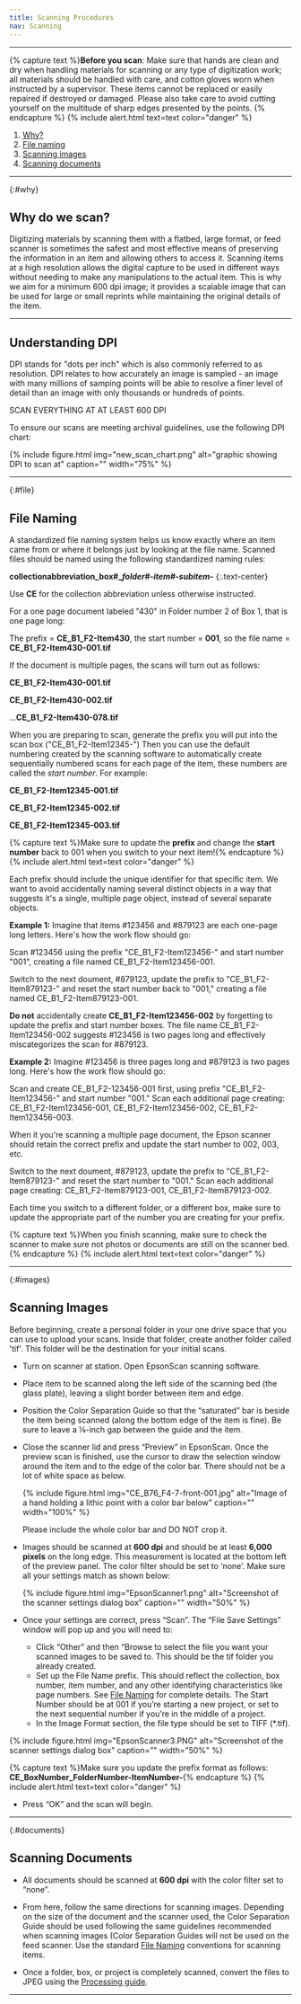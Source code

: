```yaml
---
title: Scanning Procedures
nav: Scanning
---
```


-------------------

{% capture text %}**Before you scan**:
Make sure that hands are clean and dry when handling materials for scanning or any type of digitization work; all materials should be handled with care, and cotton gloves worn when instructed by a supervisor. These items cannot be replaced or easily repaired if destroyed or damaged. Please also take care to avoid cutting yourself on the multitude of sharp edges presented by the points. {% endcapture %}
{% include alert.html text=text color="danger" %}

1. [Why?](#why)
2. [File naming](#file)
3. [Scanning images](#images)
4. [Scanning documents](#documents)

-----------

{:#why}
## Why do we scan?

Digitizing materials by scanning them with a flatbed, large format, or feed scanner is sometimes the safest and most effective means of preserving the information in an item and allowing others to access it. Scanning items at a high resolution allows the digital capture to be used in different ways without needing to make any manipulations to the actual item. This is why we aim for a minimum 600 dpi image; it provides a scalable image that can be used for large or small reprints while maintaining the original details of the item.

-----------

## Understanding DPI

DPI stands for "dots per inch" which is also commonly referred to as resolution. DPI relates to how accurately an image is sampled - an image with many millions of samping points will be able to resolve a finer level of detail than an image with only thousands or hundreds of points.

SCAN EVERYTHING AT AT LEAST 600 DPI

To ensure our scans are meeting archival guidelines, use the following DPI chart:

{% include figure.html img="new_scan_chart.png" alt="graphic showing DPI to scan at" caption="" width="75%" %}

-----------

{:#file}
## File Naming

A standardized file naming system helps us know exactly where an item came from or where it belongs just by looking at the file name. Scanned files should be named using the following standardized naming rules:

**collectionabbreviation_box#__folder#-item#-subitem_-**
{:.text-center}

Use **CE** for the collection abbreviation unless otherwise instructed.

For a one page document labeled "430" in Folder number 2 of Box 1, that is one page long:

The prefix = **CE_B1_F2-Item430**, the start number = **001**, so the file name = **CE_B1_F2-Item430-001.tif**

If the document is multiple pages, the scans will turn out as follows:

**CE_B1_F2-Item430-001.tif**

**CE_B1_F2-Item430-002.tif**

...**CE_B1_F2-Item430-078.tif**

When you are preparing to scan, generate the prefix you will put into the scan box ("CE_B1_F2-Item12345-") Then you can use the default numbering created by the scanning software to automatically create sequentially numbered scans for each page of the item, these numbers are called the *start number*. For example:

**CE_B1_F2-Item12345-001.tif**

**CE_B1_F2-Item12345-002.tif**

**CE_B1_F2-Item12345-003.tif**

{% capture text %}Make sure to update the **prefix** and change the **start number** back to 001 when you switch to your next item!{% endcapture %}
{% include alert.html text=text color="danger" %} 

Each prefix should include the unique identifier for that specific item. We want to avoid accidentally naming several distinct objects in a way that suggests it's a single, multiple page object, instead of several separate objects. 

**Example 1:** Imagine that items #123456 and #879123 are each one-page long letters. Here's how the work flow should go:

Scan #123456 using the prefix "CE_B1_F2-Item123456-" and start number "001", creating a file named CE_B1_F2-Item123456-001.

Switch to the next doument, #879123, update the prefix to "CE_B1_F2-Item879123-" and reset the start number back to "001," creating a file named CE_B1_F2-Item879123-001.

**Do not** accidentally create **CE_B1_F2-Item123456-002** by forgetting to update the prefix and start number boxes. The file name CE_B1_F2-Item123456-002 suggests #123456 is two pages long and effectively miscategorizes the scan for #879123.

**Example 2:** Imagine #123456 is three pages long and #879123 is two pages long. Here's how the work flow should go:

Scan and create CE_B1_F2-123456-001 first, using prefix "CE_B1_F2-Item123456-" and start number "001." 
Scan each additional page creating: 
CE_B1_F2-Item123456-001, 
CE_B1_F2-Item123456-002, 
CE_B1_F2-Item123456-003.  

When it you're scanning a multiple page document, the Epson scanner should retain the correct prefix and update the start number to 002, 003, etc.

Switch to the next doument, #879123, update the prefix to "CE_B1_F2-Item879123-" and reset the start number to "001." Scan each additional page creating: 
CE_B1_F2-Item879123-001, 
CE_B1_F2-Item879123-002.

Each time you switch to a different folder, or a different box, make sure to update the appropriate part of the number you are creating for your prefix.

{% capture text %}When you finish scanning, make sure to check the scanner to make sure not photos or documents are still on the scanner bed.{% endcapture %}
{% include alert.html text=text color="danger" %}

------------

{:#images}
## Scanning Images

Before beginning, create a personal folder in your one drive space that you can use to upload your scans. Inside that folder, create another folder called 'tif'. This folder will be the destination for your initial scans.

- Turn on scanner at station. Open EpsonScan scanning software. 

- Place item to be scanned along the left side of the scanning bed (the glass plate), leaving a slight border between item and edge. 

- Position the Color Separation Guide so that the “saturated” bar is beside the item being scanned (along the bottom edge of the item is fine). Be sure to leave a ⅛-inch gap between the guide and the item.

- Close the scanner lid and press “Preview” in EpsonScan. Once the preview scan is finished, use the cursor to draw the selection window around the item and to the edge of the color bar. There should not be a lot of white space as below.

    {% include figure.html img="CE_B76_F4-7-front-001.jpg" alt="Image of a hand holding a lithic point with a color bar below" caption="" width="100%" %}
    
    Please include the whole color bar and DO NOT crop it. 
    
- Images should be scanned at **600 dpi** and should be at least **6,000 pixels** on the long edge. This measurement is located at the bottom left of the preview panel. The color filter should be set to ‘none’. Make sure all your settings match as shown below:

    {% include figure.html img="EpsonScanner1.png" alt="Screenshot of the scanner settings dialog box" caption="" width="50%" %}

- Once your settings are correct, press “Scan”. The “File Save Settings” window will pop up and you will need to:
    - Click “Other” and then “Browse to select the file you want your scanned images to be saved to. This should be the tif folder you already created.
    - Set up the File Name prefix. This should reflect the collection, box number, item number, and any other identifying characteristics like page numbers. See [File Naming](https://uidaholib.github.io/dds-student-workflow/content/1-scanning.html#file) for complete details. The Start Number should be at 001 if you’re starting a new project, or set to the next sequential number if you’re in the middle of a project. 
    - In the Image Format section, the file type should be set to TIFF (*.tif).

{% include figure.html img="EpsonScanner3.PNG" alt="Screenshot of the scanner settings dialog box" caption="" width="50%" %}

{% capture text %}Make sure you update the prefix format as follows: **CE_BoxNumber_FolderNumber-ItemNumber-**{% endcapture %}
{% include alert.html text=text color="danger" %}

- Press “OK” and the scan will begin. 

-------------

{:#documents}
## Scanning Documents

- All documents should be scanned at **600 dpi** with the color filter set to “none”. 

- From here, follow the same directions for scanning images. Depending on the size of the document and the scanner used, the Color Separation Guide should be used following the same guidelines recommended when scanning images (Color Separation Guides will not be used on the feed scanner. Use the standard [File Naming](https://awbla.github.io/awbla-student-workflow/content/1-scanning.html#file) conventions for scanning items.

- Once a folder, box, or project is completely scanned, convert the files to JPEG using the [Processing guide](https://awbla.github.io/awbla-student-workflow/content/4-processing.html). 

--------------

